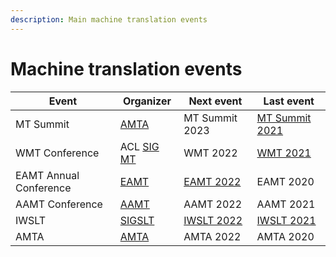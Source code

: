 ```yaml
---
description: Main machine translation events
---
```


# Machine translation events

| Event | Organizer | Next event | Last event |
| --- | --- | --- | --- |
| MT Summit | [AMTA](/organizations/amta.md) | MT Summit 2023 | [MT Summit 2021](mt-summit.md) |
| WMT Conference | ACL [SIG MT](/groups/lists.md#SIG-MT-Google-Group) | WMT 2022 | [WMT 2021](wmt2021.md) |
| EAMT Annual Conference | [EAMT](/organizations/eamt.md)  | [EAMT 2022](eamt2022.md) | EAMT 2020 |
| AAMT Conference | [AAMT](/organizations/aamt.md) | AAMT 2022 | AAMT 2021 |
| IWSLT | [SIGSLT](/organizations/SIGSLT.md) | [IWSLT 2022](https://iwslt.org/2022/) | [IWSLT 2021](https://iwslt.org/2021/) |
| AMTA | [AMTA](/organizations/amta.md) | AMTA 2022 | AMTA 2020 |
